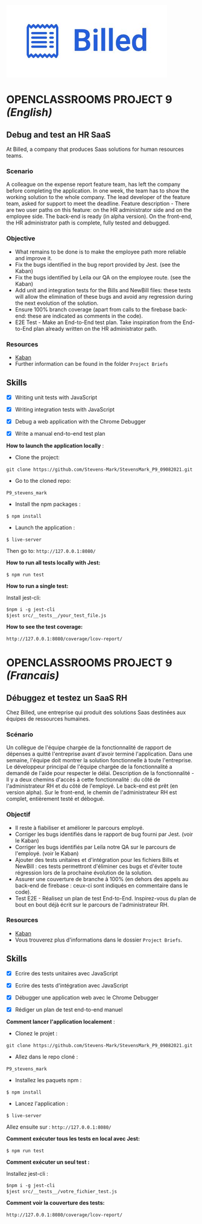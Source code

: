 ![Billed](/src/assets/images/Billed.jpg)

# OPENCLASSROOMS PROJECT 9 *(English)*

## Debug and test an HR SaaS

At Billed, a company that produces Saas solutions for human resources teams.


### Scenario
A colleague on the expense report feature team, has left the company before completing the application. In one week, the team has to show the working solution to the whole company. The lead developer of the feature team, asked for support to meet the deadline.
Feature description - There are two user paths on this feature: on the HR administrator side and on the employee side. The back-end is ready (in alpha version). On the front-end, the HR administrator path is complete, fully tested and debugged.

### Objective
- What remains to be done is to make the employee path more reliable and improve it.
- Fix the bugs identified in the bug report provided by Jest. (see the Kaban)
- Fix the bugs identified by Leila our QA on the employee route. (see the Kaban)
- Add unit and integration tests for the Bills and NewBill files: these tests will allow the elimination of these bugs and avoid any regression during the next evolution of the solution.
- Ensure 100% branch coverage (apart from calls to the firebase back-end: these are indicated as comments in the code). 
- E2E Test - Make an End-to-End test plan. Take inspiration from the End-to-End plan already written on the HR administrator path.


### Resources
- [Kaban](https://www.notion.so/a7a612fc166747e78d95aa38106a55ec?v=2a8d3553379c4366b6f66490ab8f0b90)
- Further information can be found in the folder `Project Briefs`

## Skills

- [x] Writing unit tests with JavaScript
- [x] Writing integration tests with JavaScript
- [x] Debug a web application with the Chrome Debugger
- [x] Write a manual end-to-end test plan



**How to launch the application locally** :

- Clone the project:

`git clone https://github.com/Stevens-Mark/StevensMark_P9_09082021.git`


- Go to the cloned repo:

`P9_stevens_mark`

- Install the npm packages : 


`$ npm install`


- Launch the application :

`$ live-server`


Then go to: `http://127.0.0.1:8080/`


**How to run all tests locally with Jest:**

`$ npm run test`

**How to run a single test:**

Install jest-cli:

```
$npm i -g jest-cli
$jest src/__tests__/your_test_file.js
```

**How to see the test coverage:**

`http://127.0.0.1:8080/coverage/lcov-report/`




# OPENCLASSROOMS PROJECT 9 *(Francais)*

## Débuggez et testez un SaaS RH

Chez Billed, une entreprise qui produit des solutions Saas destinées aux équipes de ressources humaines.

### Scénario
Un collègue de l'équipe chargée de la fonctionnalité de rapport de dépenses a quitté l'entreprise avant d'avoir terminé l'application. Dans une semaine, l'équipe doit montrer la solution fonctionnelle à toute l'entreprise. Le développeur principal de l'équipe chargée de la fonctionnalité a demandé de l'aide pour respecter le délai.
Description de la fonctionnalité - Il y a deux chemins d'accès à cette fonctionnalité : du côté de l'administrateur RH et du côté de l'employé. Le back-end est prêt (en version alpha). Sur le front-end, le chemin de l'administrateur RH est complet, entièrement testé et débogué.

### Objectif
- Il reste à fiabiliser et améliorer le parcours employé.
- Corriger les bugs identifiés dans le rapport de bug fourni par Jest. (voir le Kaban)
- Corriger les bugs identifiés par Leila notre QA sur le parcours de l'employé. (voir le Kaban)
- Ajouter des tests unitaires et d'intégration pour les fichiers Bills et NewBill : ces tests permettront d'éliminer ces bugs et d'éviter toute régression lors de la prochaine évolution de la solution.
- Assurer une couverture de branche à 100% (en dehors des appels au back-end de firebase : ceux-ci sont indiqués en commentaire dans le code). 
- Test E2E - Réalisez un plan de test End-to-End. Inspirez-vous du plan de bout en bout déjà écrit sur le parcours de l'administrateur RH.

### Resources
- [Kaban](https://www.notion.so/a7a612fc166747e78d95aa38106a55ec?v=2a8d3553379c4366b6f66490ab8f0b90)
- Vous trouverez plus d'informations dans le dossier `Project Briefs`.

## Skills

- [x] Ecrire des tests unitaires avec JavaScript
- [x] Ecrire des tests d'intégration avec JavaScript
- [x] Débugger une application web avec le Chrome Debugger
- [x] Rédiger un plan de test end-to-end manuel



**Comment lancer l'application localement** :

- Clonez le projet :

`git clone https://github.com/Stevens-Mark/StevensMark_P9_09082021.git`


- Allez dans le repo cloné :

`P9_stevens_mark`

- Installez les paquets npm : 


`$ npm install`


- Lancez l'application :

`$ live-server`


Allez ensuite sur : `http://127.0.0.1:8080/`


**Comment exécuter tous les tests en local avec Jest:**

`$ npm run test`

**Comment exécuter un seul test :**

Installez jest-cli :

```
$npm i -g jest-cli
$jest src/__tests__/votre_fichier_test.js
```

**Comment voir la couverture des tests:**

`http://127.0.0.1:8080/coverage/lcov-report/`



